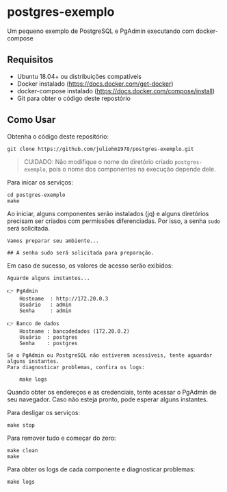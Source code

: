 # postgres-exemplo

Um pequeno exemplo de PostgreSQL e PgAdmin executando com docker-compose

## Requisitos

* Ubuntu 18.04+ ou distribuições compatíveis
* Docker instalado (<https://docs.docker.com/get-docker>)
* docker-compose instalado (<https://docs.docker.com/compose/install>)
* Git para obter o código deste repostório

## Como Usar

Obtenha o código deste repositório:

    git clone https://github.com/juliohm1978/postgres-exemplo.git

> CUIDADO: Não modifique o nome do diretório criado `postgres-exemplo`, pois o nome dos componentes na execução depende dele.

Para inicar os serviços:

    cd postgres-exemplo
    make

Ao iniciar, alguns componentes serão instalados (jq) e alguns diretórios precisam ser criados com permissões diferenciadas. Por isso, a senha `sudo` será solicitada.

    Vamos preparar seu ambiente...

    ## A senha sudo será solicitada para preparação.

Em caso de sucesso, os valores de acesso serão exibidos:

    Aguarde alguns instantes... 

    👉 PgAdmin 
        Hostname  : http://172.20.0.3
        Usuário   : admin
        Senha     : admin

    👉 Banco de dados
        Hostname : bancodedados (172.20.0.2)
        Usuário  : postgres
        Senha    : postgres

    Se o PgAdmin ou PostgreSQL não estiverem acessíveis, tente aguardar alguns instantes.
    Para diagnosticar problemas, confira os logs:

        make logs

Quando obter os endereços e as credenciais, tente acessar o PgAdmin de seu navegador. Caso não esteja pronto, pode esperar alguns instantes.

Para desligar os serviços:

    make stop

Para remover tudo e começar do zero:

    make clean
    make

Para obter os logs de cada componente e diagnosticar problemas:

    make logs
